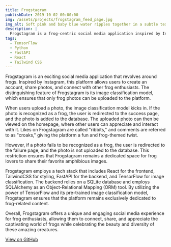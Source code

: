 ```yaml
---
title: Frogstagram
publishDate: 2019-10-02 00:00:00
img: /assets/projects/frogstagram_feed_page.jpg
img_alt: Soft pink and baby blue water ripples together in a subtle texture.
description: |
  Frogstagram is a frog-centric social media application inspired by Instagram. It allows users to create an account, upload photos, and follow other users. The platform incorporates an image classification model to ensure that only frog photos can be uploaded.
tags:
  - TensorFlow
  - Python
  - FastAPI
  - React
  - Tailwind CSS
---
```


Frogstagram is an exciting social media application that revolves around frogs. Inspired by Instagram, this platform allows users to create an account, share photos, and connect with other frog enthusiasts. The distinguishing feature of Frogstagram is its image classification model, which ensures that only frog photos can be uploaded to the platform.

When users upload a photo, the image classification model kicks in. If the photo is recognized as a frog, the user is redirected to the success page, and the photo is added to the database. The uploaded photo can then be viewed on the homepage, where other users can appreciate and interact with it. Likes on Frogstagram are called "ribbits," and comments are referred to as "croaks," giving the platform a fun and frog-themed twist.

However, if a photo fails to be recognized as a frog, the user is redirected to the failure page, and the photo is not uploaded to the database. This restriction ensures that Frogstagram remains a dedicated space for frog lovers to share their favorite amphibious images.

Frogstagram employs a tech stack that includes React for the frontend, TailwindCSS for styling, FastAPI for the backend, and TensorFlow for image classification. The backend relies on a SQLite database and employs SQLAlchemy as an Object-Relational Mapping (ORM) tool. By utilizing the power of TensorFlow and its pre-trained image classification model, Frogstagram ensures that the platform remains exclusively dedicated to frog-related content.

Overall, Frogstagram offers a unique and engaging social media experience for frog enthusiasts, allowing them to connect, share, and appreciate the captivating world of frogs while celebrating the beauty and diversity of these amazing creatures.

<!-- Link to GitHub Repository in a Button at the Bottom of the Page -->
<div class="flex justify-center">
  <a href="https://github.com/jorgoose/frogstagram" target="_blank" rel="noopener noreferrer" class="btn btn-primary">View on GitHub</a>
</div>
